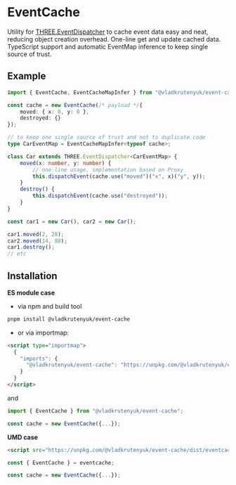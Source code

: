 # EventCache

Utility for [THREE.EventDispatcher](https://github.com/mrdoob/three.js/blob/master/src/core/EventDispatcher.js) to cache event data easy and neat, reducing object creation overhead. One-line get and update cached data. TypeScript support and automatic EventMap inference to keep single source of trust.

## Example
```ts
import { EventCache, EventCacheMapInfer } from "@vladkrutenyuk/event-cache";

const cache = new EventCache(/* payload */{ 
    moved: { x: 0, y: 0 },
    destroyed: {} 
});

// to keep one single source of trust and not to duplicate code
type CarEventMap = EventCacheMapInfer<typeof cache>;

class Car extends THREE.EventDispatcher<CarEventMap> {
    moved(x: number, y: number) {
        // one-line usage, implementation based on Proxy
        this.dispatchEvent(cache.use("moved")("x", x)("y", y));
    }
    destroy() {
        this.dispatchEvent(cache.use("destroyed"));
    }
}

const car1 = new Car(), car2 = new Car();

car1.moved(2, 28);
car2.moved(14, 88);
car1.destroy();
// etc
```
## Installation
**ES module case**

- via npm and build tool
```bash
pnpm install @vladkrutenyuk/event-cache
```
- or via importmap:
```html
<script type="importmap">
  {
    "imports": {
      "@vladkrutenyuk/event-cache": "https://unpkg.com/@vladkrutenyuk/event-cache/dist/eventcache.esm.min.js"
    }
  }
</script>
```
and
```js
import { EventCache } from "@vladkrutenyuk/event-cache";

const cache = new EventCache({...});
```
**UMD case**
```html
<script src="https://unpkg.com/@vladkrutenyuk/event-cache/dist/eventcache.umd.min.js"></script>
```
```js
const { EventCache } = eventcache;

const cache = new EventCache({...});
```